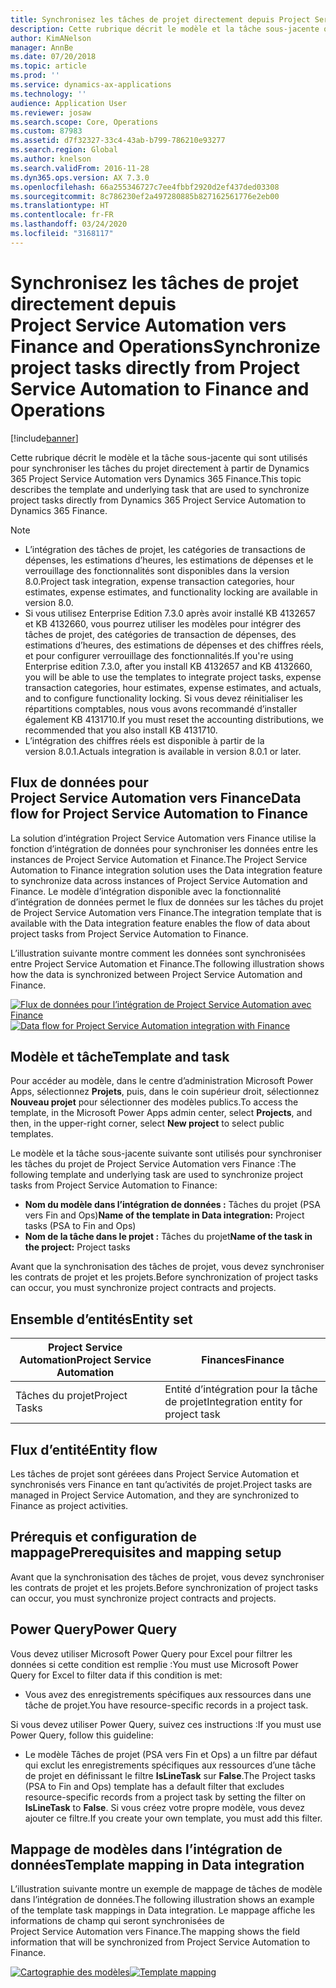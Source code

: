 ```yaml
---
title: Synchronisez les tâches de projet directement depuis Project Service Automation vers Finance and Operations
description: Cette rubrique décrit le modèle et la tâche sous-jacente qui sont utilisés pour synchroniser les tâches du projet directement à partir de Microsoft Dynamics 365 Project Service Automation vers Dynamics 365 Finance.
author: KimANelson
manager: AnnBe
ms.date: 07/20/2018
ms.topic: article
ms.prod: ''
ms.service: dynamics-ax-applications
ms.technology: ''
audience: Application User
ms.reviewer: josaw
ms.search.scope: Core, Operations
ms.custom: 87983
ms.assetid: d7f32327-33c4-43ab-b799-786210e93277
ms.search.region: Global
ms.author: knelson
ms.search.validFrom: 2016-11-28
ms.dyn365.ops.version: AX 7.3.0
ms.openlocfilehash: 66a255346727c7ee4fbbf2920d2ef437ded03308
ms.sourcegitcommit: 8c786230ef2a497280885b827162561776e2eb00
ms.translationtype: HT
ms.contentlocale: fr-FR
ms.lasthandoff: 03/24/2020
ms.locfileid: "3168117"
---
```

# <a name="synchronize-project-tasks-directly-from-project-service-automation-to-finance-and-operations"></a><span data-ttu-id="89762-103">Synchronisez les tâches de projet directement depuis Project Service Automation vers Finance and Operations</span><span class="sxs-lookup"><span data-stu-id="89762-103">Synchronize project tasks directly from Project Service Automation to Finance and Operations</span></span>

[!include[banner](../includes/banner.md)]

<span data-ttu-id="89762-104">Cette rubrique décrit le modèle et la tâche sous-jacente qui sont utilisés pour synchroniser les tâches du projet directement à partir de Dynamics 365 Project Service Automation vers Dynamics 365 Finance.</span><span class="sxs-lookup"><span data-stu-id="89762-104">This topic describes the template and underlying task that are used to synchronize project tasks directly from Dynamics 365 Project Service Automation to Dynamics 365 Finance.</span></span>

> [!NOTE]
> - <span data-ttu-id="89762-105">L’intégration des tâches de projet, les catégories de transactions de dépenses, les estimations d’heures, les estimations de dépenses et le verrouillage des fonctionnalités sont disponibles dans la version 8.0.</span><span class="sxs-lookup"><span data-stu-id="89762-105">Project task integration, expense transaction categories, hour estimates, expense estimates, and functionality locking are available in version 8.0.</span></span>
> - <span data-ttu-id="89762-106">Si vous utilisez Enterprise Edition 7.3.0 après avoir installé KB 4132657 et KB 4132660, vous pourrez utiliser les modèles pour intégrer des tâches de projet, des catégories de transaction de dépenses, des estimations d’heures, des estimations de dépenses et des chiffres réels, et pour configurer verrouillage des fonctionnalités.</span><span class="sxs-lookup"><span data-stu-id="89762-106">If you're using Enterprise edition 7.3.0, after you install KB 4132657 and KB 4132660, you will be able to use the templates to integrate project tasks, expense transaction categories, hour estimates, expense estimates, and actuals, and to configure functionality locking.</span></span> <span data-ttu-id="89762-107">Si vous devez réinitialiser les répartitions comptables, nous vous avons recommandé d’installer également KB 4131710.</span><span class="sxs-lookup"><span data-stu-id="89762-107">If you must reset the accounting distributions, we recommended that you also install KB 4131710.</span></span>
> - <span data-ttu-id="89762-108">L’intégration des chiffres réels est disponible à partir de la version 8.0.1.</span><span class="sxs-lookup"><span data-stu-id="89762-108">Actuals integration is available in version 8.0.1 or later.</span></span>

## <a name="data-flow-for-project-service-automation-to-finance"></a><span data-ttu-id="89762-109">Flux de données pour Project Service Automation vers Finance</span><span class="sxs-lookup"><span data-stu-id="89762-109">Data flow for Project Service Automation to Finance</span></span>

<span data-ttu-id="89762-110">La solution d’intégration Project Service Automation vers Finance utilise la fonction d’intégration de données pour synchroniser les données entre les instances de Project Service Automation et Finance.</span><span class="sxs-lookup"><span data-stu-id="89762-110">The Project Service Automation to Finance integration solution uses the Data integration feature to synchronize data across instances of Project Service Automation and Finance.</span></span> <span data-ttu-id="89762-111">Le modèle d’intégration disponible avec la fonctionnalité d’intégration de données permet le flux de données sur les tâches du projet de Project Service Automation vers Finance.</span><span class="sxs-lookup"><span data-stu-id="89762-111">The integration template that is available with the Data integration feature enables the flow of data about project tasks from Project Service Automation to Finance.</span></span>

<span data-ttu-id="89762-112">L’illustration suivante montre comment les données sont synchronisées entre Project Service Automation et Finance.</span><span class="sxs-lookup"><span data-stu-id="89762-112">The following illustration shows how the data is synchronized between Project Service Automation and Finance.</span></span>

<span data-ttu-id="89762-113">[![Flux de données pour l’intégration de Project Service Automation avec Finance](./media/ProjectTasksFlow.png)](./media/ProjectTasksFlow.png)</span><span class="sxs-lookup"><span data-stu-id="89762-113">[![Data flow for Project Service Automation integration with Finance](./media/ProjectTasksFlow.png)](./media/ProjectTasksFlow.png)</span></span>

## <a name="template-and-task"></a><span data-ttu-id="89762-114">Modèle et tâche</span><span class="sxs-lookup"><span data-stu-id="89762-114">Template and task</span></span>

<span data-ttu-id="89762-115">Pour accéder au modèle, dans le centre d’administration Microsoft Power Apps, sélectionnez **Projets**, puis, dans le coin supérieur droit, sélectionnez **Nouveau projet** pour sélectionner des modèles publics.</span><span class="sxs-lookup"><span data-stu-id="89762-115">To access the template, in the Microsoft Power Apps admin center, select **Projects**, and then, in the upper-right corner, select **New project** to select public templates.</span></span>

<span data-ttu-id="89762-116">Le modèle et la tâche sous-jacente suivante sont utilisés pour synchroniser les tâches du projet de Project Service Automation vers Finance :</span><span class="sxs-lookup"><span data-stu-id="89762-116">The following template and underlying task are used to synchronize project tasks from Project Service Automation to Finance:</span></span>

- <span data-ttu-id="89762-117">**Nom du modèle dans l’intégration de données :** Tâches du projet (PSA vers Fin and Ops)</span><span class="sxs-lookup"><span data-stu-id="89762-117">**Name of the template in Data integration:** Project tasks (PSA to Fin and Ops)</span></span>
- <span data-ttu-id="89762-118">**Nom de la tâche dans le projet :** Tâches du projet</span><span class="sxs-lookup"><span data-stu-id="89762-118">**Name of the task in the project:** Project tasks</span></span>

<span data-ttu-id="89762-119">Avant que la synchronisation des tâches de projet, vous devez synchroniser les contrats de projet et les projets.</span><span class="sxs-lookup"><span data-stu-id="89762-119">Before synchronization of project tasks can occur, you must synchronize project contracts and projects.</span></span>

## <a name="entity-set"></a><span data-ttu-id="89762-120">Ensemble d’entités</span><span class="sxs-lookup"><span data-stu-id="89762-120">Entity set</span></span>

| <span data-ttu-id="89762-121">Project Service Automation</span><span class="sxs-lookup"><span data-stu-id="89762-121">Project Service Automation</span></span> | <span data-ttu-id="89762-122">Finances</span><span class="sxs-lookup"><span data-stu-id="89762-122">Finance</span></span>                             |
|----------------------------|-------------------------------------|
| <span data-ttu-id="89762-123">Tâches du projet</span><span class="sxs-lookup"><span data-stu-id="89762-123">Project Tasks</span></span>              | <span data-ttu-id="89762-124">Entité d’intégration pour la tâche de projet</span><span class="sxs-lookup"><span data-stu-id="89762-124">Integration entity for project task</span></span> |

## <a name="entity-flow"></a><span data-ttu-id="89762-125">Flux d’entité</span><span class="sxs-lookup"><span data-stu-id="89762-125">Entity flow</span></span>

<span data-ttu-id="89762-126">Les tâches de projet sont géréees dans Project Service Automation et synchronisés vers Finance en tant qu’activités de projet.</span><span class="sxs-lookup"><span data-stu-id="89762-126">Project tasks are managed in Project Service Automation, and they are synchronized to Finance as project activities.</span></span>

## <a name="prerequisites-and-mapping-setup"></a><span data-ttu-id="89762-127">Prérequis et configuration de mappage</span><span class="sxs-lookup"><span data-stu-id="89762-127">Prerequisites and mapping setup</span></span>

<span data-ttu-id="89762-128">Avant que la synchronisation des tâches de projet, vous devez synchroniser les contrats de projet et les projets.</span><span class="sxs-lookup"><span data-stu-id="89762-128">Before synchronization of project tasks can occur, you must synchronize project contracts and projects.</span></span>

## <a name="power-query"></a><span data-ttu-id="89762-129">Power Query</span><span class="sxs-lookup"><span data-stu-id="89762-129">Power Query</span></span>

<span data-ttu-id="89762-130">Vous devez utiliser Microsoft Power Query pour Excel pour filtrer les données si cette condition est remplie :</span><span class="sxs-lookup"><span data-stu-id="89762-130">You must use Microsoft Power Query for Excel to filter data if this condition is met:</span></span>

- <span data-ttu-id="89762-131">Vous avez des enregistrements spécifiques aux ressources dans une tâche de projet.</span><span class="sxs-lookup"><span data-stu-id="89762-131">You have resource-specific records in a project task.</span></span>

<span data-ttu-id="89762-132">Si vous devez utiliser Power Query, suivez ces instructions :</span><span class="sxs-lookup"><span data-stu-id="89762-132">If you must use Power Query, follow this guideline:</span></span>

- <span data-ttu-id="89762-133">Le modèle Tâches de projet (PSA vers Fin et Ops) a un filtre par défaut qui exclut les enregistrements spécifiques aux ressources d’une tâche de projet en définissant le filtre **IsLineTask** sur **False**.</span><span class="sxs-lookup"><span data-stu-id="89762-133">The Project tasks (PSA to Fin and Ops) template has a default filter that excludes resource-specific records from a project task by setting the filter on **IsLineTask** to **False**.</span></span> <span data-ttu-id="89762-134">Si vous créez votre propre modèle, vous devez ajouter ce filtre.</span><span class="sxs-lookup"><span data-stu-id="89762-134">If you create your own template, you must add this filter.</span></span>

## <a name="template-mapping-in-data-integration"></a><span data-ttu-id="89762-135">Mappage de modèles dans l’intégration de données</span><span class="sxs-lookup"><span data-stu-id="89762-135">Template mapping in Data integration</span></span>

<span data-ttu-id="89762-136">L’illustration suivante montre un exemple de mappage de tâches de modèle dans l’intégration de données.</span><span class="sxs-lookup"><span data-stu-id="89762-136">The following illustration shows an example of the template task mappings in Data integration.</span></span> <span data-ttu-id="89762-137">Le mappage affiche les informations de champ qui seront synchronisées de Project Service Automation vers Finance.</span><span class="sxs-lookup"><span data-stu-id="89762-137">The mapping shows the field information that will be synchronized from Project Service Automation to Finance.</span></span>

<span data-ttu-id="89762-138">[![Cartographie des modèles](./media/ProjectTasksMapping.png)](./media/ProjectTasksMapping.png)</span><span class="sxs-lookup"><span data-stu-id="89762-138">[![Template mapping](./media/ProjectTasksMapping.png)](./media/ProjectTasksMapping.png)</span></span>
